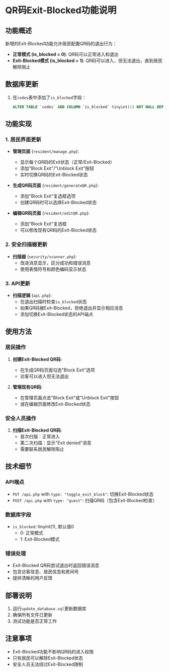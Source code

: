 # QR码Exit-Blocked功能说明

## 功能概述
新增的Exit-Blocked功能允许居民配置QR码的退出行为：
- **正常模式 (is_blocked = 0)**: QR码可以正常进入和退出
- **Exit-Blocked模式 (is_blocked = 1)**: QR码可以进入，但无法退出，直到居民解除阻止

## 数据库更新
1. 在`codes`表中添加了`is_blocked`字段：
   ```sql
   ALTER TABLE `codes` ADD COLUMN `is_blocked` tinyint(1) NOT NULL DEFAULT 0;
   ```

## 功能实现

### 1. 居民界面更新
- **管理页面** (`resident/manage.php`):
  - 显示每个QR码的Exit状态（正常/Exit-Blocked）
  - 添加"Block Exit"/"Unblock Exit"按钮
  - 实时切换QR码的Exit-Blocked状态

- **生成QR码页面** (`resident/generateQR.php`):
  - 添加"Block Exit"复选框选项
  - 创建QR码时可以选择Exit-Blocked状态

- **编辑QR码页面** (`resident/editQR.php`):
  - 添加"Block Exit"复选框
  - 可以修改现有QR码的Exit-Blocked状态

### 2. 安全扫描器更新
- **扫描器** (`security/scanner.php`):
  - 改进消息显示，区分成功和错误消息
  - 使用表情符号和颜色编码显示状态

### 3. API更新
- **扫描逻辑** (`api.php`):
  - 在退出扫描时检查`is_blocked`状态
  - 如果QR码被Exit-Blocked，拒绝退出并显示相应消息
  - 添加切换Exit-Blocked状态的API端点

## 使用方法

### 居民操作
1. **创建Exit-Blocked QR码**:
   - 在生成QR码页面勾选"Block Exit"选项
   - 访客可以进入但无法退出

2. **管理现有QR码**:
   - 在管理页面点击"Block Exit"或"Unblock Exit"按钮
   - 或在编辑页面修改Exit-Blocked状态

### 安全人员操作
1. **扫描Exit-Blocked QR码**:
   - 首次扫描：正常进入
   - 第二次扫描：显示"Exit denied"消息
   - 需要联系居民解除阻止

## 技术细节

### API端点
- `PUT /api.php` with `type: "toggle_exit_block"`: 切换Exit-Blocked状态
- `POST /api.php` with `type: "guest"`: 扫描QR码（包含Exit-Blocked检查）

### 数据库字段
- `is_blocked`: tinyint(1), 默认值0
  - 0: 正常模式
  - 1: Exit-Blocked模式

### 错误处理
- Exit-Blocked QR码尝试退出时返回错误消息
- 包含访客信息、居民信息和房间号
- 提供清晰的用户反馈

## 部署说明
1. 运行`update_database.sql`更新数据库
2. 确保所有文件已更新
3. 测试功能是否正常工作

## 注意事项
- Exit-Blocked功能不影响QR码的进入权限
- 只有居民可以解除Exit-Blocked状态
- 安全人员无法绕过Exit-Blocked限制
